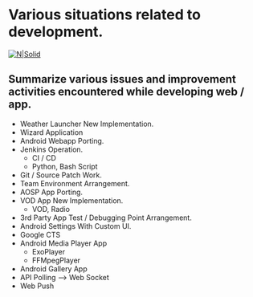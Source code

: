 # Various situations related to development.

[![N|Solid](https://cldup.com/dTxpPi9lDf.thumb.png)](https://github.com/aidenkoog)

## Summarize various issues and improvement activities encountered while developing web / app.

- Weather Launcher New Implementation.
- Wizard Application
- Android Webapp Porting.
- Jenkins Operation.
  - CI / CD
  - Python, Bash Script
- Git / Source Patch Work.
- Team Environment Arrangement.
- AOSP App Porting.
- VOD App New Implementation.
  - VOD, Radio
- 3rd Party App Test / Debugging Point Arrangement.
- Android Settings With Custom UI.
- Google CTS
- Android Media Player App
  - ExoPlayer
  - FFMpegPlayer
- Android Gallery App
- API Polling --> Web Socket
- Web Push
